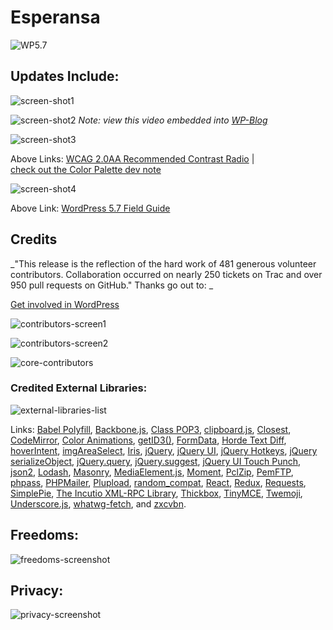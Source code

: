 # Esperansa

![WP5.7](https://i2.wp.com/wordpress.org/support/files/2021/03/wp57-image.png?resize=1024%2C695&ssl=1)

## Updates Include: 

![screen-shot1](https://github.com/EO4wellness/T-I-L/blob/main/WordPress/WP5.7/WP5.7-screen1.png)


![screen-shot2](https://github.com/EO4wellness/T-I-L/blob/main/WordPress/WP5.7/WP5.7-screen2.png)
_Note: view this video embedded into [WP-Blog](https://wordpress.org/news/2021/03/esperanza/)_

![screen-shot3](https://github.com/EO4wellness/T-I-L/blob/main/WordPress/WP5.7/WP5.7-screen3.png)

Above Links: 
[WCAG 2.0AA Recommended Contrast Radio](https://www.w3.org/WAI/WCAG2AAA-Conformance)  |  
[check out the Color Palette dev note](https://make.wordpress.org/core/2021/02/23/standardization-of-wp-admin-colors-in-wordpress-5-7)

![screen-shot4](https://github.com/EO4wellness/T-I-L/blob/main/WordPress/WP5.7/WP5.7-screen4.png)

Above Link: 
[WordPress 5.7 Field Guide](https://make.wordpress.org/core/2021/02/23/wordpress-5-7-field-guide)


## Credits
_"This release is the reflection of the hard work of 481 generous volunteer contributors. Collaboration occurred on nearly 250 tickets on Trac and over 950 pull requests on GitHub."  Thanks go out to: _

[Get involved in WordPress](https://make.wordpress.org/)

![contributors-screen1](https://github.com/EO4wellness/T-I-L/blob/main/WordPress/WP5.7/WP5.7-Credits1.png)

![contributors-screen2](https://github.com/EO4wellness/T-I-L/blob/main/WordPress/WP5.7/WP5.7-Credits2.png)

![core-contributors](https://github.com/EO4wellness/T-I-L/blob/main/WordPress/WP5.7/WP5.7-Credits3.png)


### Credited External Libraries:
![external-libraries-list](https://github.com/EO4wellness/T-I-L/blob/main/WordPress/WP5.7/WP5.7-external-libraries.png)

Links: 
[Babel Polyfill](https://babeljs.io/docs/en/babel-polyfill), [Backbone.js](http://backbonejs.org/), [Class POP3](https://squirrelmail.org/), [clipboard.js](https://clipboardjs.com/), [Closest](https://github.com/jonathantneal/closest), [CodeMirror](https://codemirror.net/), [Color Animations](https://plugins.jquery.com/color/), [getID3()](http://getid3.sourceforge.net/), [FormData](https://github.com/jimmywarting/FormData), [Horde Text Diff](https://pear.horde.org/), [hoverIntent](http://cherne.net/brian/resources/jquery.hoverIntent.html), [imgAreaSelect](http://odyniec.net/projects/imgareaselect/), [Iris](https://github.com/Automattic/Iris), [jQuery](https://jquery.com/), [jQuery UI](https://jqueryui.com/), [jQuery Hotkeys](https://github.com/tzuryby/jquery.hotkeys), [jQuery serializeObject](http://benalman.com/projects/jquery-misc-plugins/), [jQuery.query](https://plugins.jquery.com/query-object/), [jQuery.suggest](https://github.com/pvulgaris/jquery.suggest), [jQuery UI Touch Punch](http://touchpunch.furf.com/), [json2](https://github.com/douglascrockford/JSON-js), [Lodash](https://lodash.com/), [Masonry](http://masonry.desandro.com/), [MediaElement.js](http://mediaelementjs.com/), [Moment](http://momentjs.com/), [PclZip](http://www.phpconcept.net/pclzip/), [PemFTP](https://www.phpclasses.org/package/1743-PHP-FTP-client-in-pure-PHP.html), [phpass](http://www.openwall.com/phpass/), [PHPMailer](https://github.com/PHPMailer/PHPMailer), [Plupload](http://www.plupload.com/), [random_compat](https://github.com/paragonie/random_compat), [React](https://reactjs.org/), [Redux](https://redux.js.org/), [Requests](http://requests.ryanmccue.info/), [SimplePie](http://simplepie.org/), [The Incutio XML-RPC Library](https://code.google.com/archive/p/php-ixr/), [Thickbox](http://codylindley.com/thickbox/), [TinyMCE](https://www.tinymce.com/), [Twemoji](https://github.com/twitter/twemoji), [Underscore.js](http://underscorejs.org/), [whatwg-fetch](https://github.com/github/fetch), and [zxcvbn](https://github.com/dropbox/zxcvbn).


## Freedoms: 

![freedoms-screenshot](https://github.com/EO4wellness/T-I-L/blob/main/WordPress/WP5.7/WP5.7-freedoms.png)


## Privacy:

![privacy-screenshot](https://github.com/EO4wellness/T-I-L/blob/main/WordPress/WP5.7/WP5.7-privacy.png)
